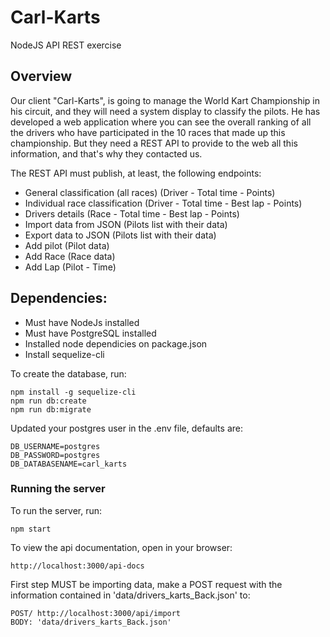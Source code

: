 # Carl-Karts
NodeJS API REST exercise

## Overview
Our client "Carl-Karts", is going to manage the World Kart Championship in his circuit, and they will need a system display to classify the pilots.
He has developed a web application where you can see the overall ranking of all the drivers who have participated in the 10 races that made up this championship. But they need a REST API to provide to the web all this information, and that's why they contacted us. 

The REST API must publish, at least, the following endpoints:

*   General classification (all races) (Driver - Total time - Points)
*   Individual race classification (Driver - Total time - Best lap - Points)
* Drivers details (Race - Total time - Best lap - Points)
* Import data from JSON (Pilots list with their data)
* Export data to JSON (Pilots list with their data)
* Add pilot (Pilot data)
* Add Race (Race data)
* Add Lap (Pilot - Time)


## Dependencies:
* Must have NodeJs installed
* Must have PostgreSQL installed
* Installed node dependicies on package.json
* Install sequelize-cli

To create the database, run:
```
npm install -g sequelize-cli
npm run db:create
npm run db:migrate
```
Updated your postgres user in the .env file, defaults are:
```
DB_USERNAME=postgres 
DB_PASSWORD=postgres
DB_DATABASENAME=carl_karts
```

### Running the server
To run the server, run:

```
npm start
```
To view the api documentation, open in your browser:

```
http://localhost:3000/api-docs
```

First step MUST be importing data, make a POST request with the information contained in 'data/drivers_karts_Back.json' to:
```
POST/ http://localhost:3000/api/import
BODY: 'data/drivers_karts_Back.json'
```
